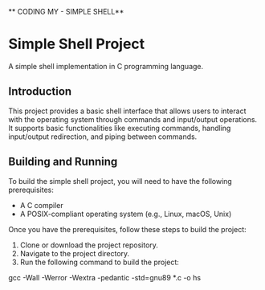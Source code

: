 ** CODING MY - SIMPLE SHELL**
  

# Simple Shell Project

A simple shell implementation in C programming language.

## Introduction

This project provides a basic shell interface that allows users to interact with the operating system through commands and input/output operations. It supports basic functionalities like executing commands, handling input/output redirection, and piping between commands.

## Building and Running

To build the simple shell project, you will need to have the following prerequisites:

- A C compiler
- A POSIX-compliant operating system (e.g., Linux, macOS, Unix)

Once you have the prerequisites, follow these steps to build the project:

1. Clone or download the project repository.
2. Navigate to the project directory.
3. Run the following command to build the project:

gcc -Wall -Werror -Wextra -pedantic -std=gnu89 *.c -o hs
